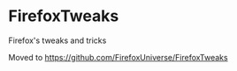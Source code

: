# FirefoxTweaks
Firefox's tweaks and tricks

Moved to https://github.com/FirefoxUniverse/FirefoxTweaks
